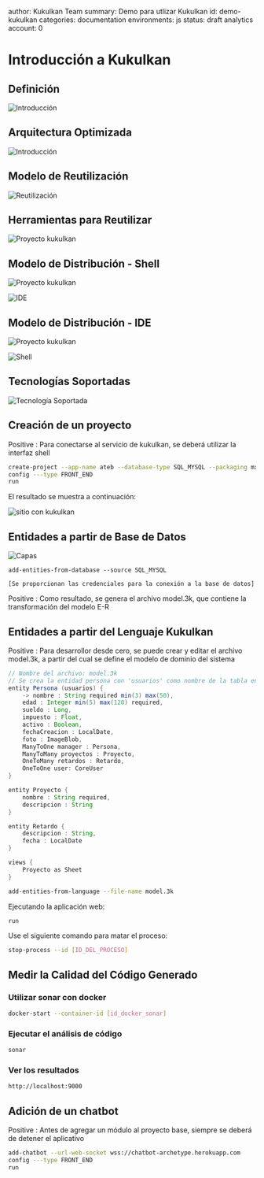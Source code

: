 author: Kukulkan Team
summary: Demo para utlizar Kukulkan
id: demo-kukulkan
categories: documentation
environments: js
status: draft
analytics account: 0

# Introducción a Kukulkan

## Definición

![Introducción](images/demo/architecture-roadmap.png "Proyecto en Ejecución")

## Arquitectura Optimizada

![Introducción](images/demo/architecture-roadmap.png "Proyecto en Ejecución")

## Modelo de Reutilización

![Reutilización](images/demo/reuse-general.png "Proyecto en Ejecución")

## Herramientas para Reutilizar

![Proyecto kukulkan](images/demo/reuse-cognitiva.png "Proyecto en Ejecución")

## Modelo de Distribución - Shell

![Proyecto kukulkan](images/demo/architecture-as-a-service.png "Proyecto en Ejecución")

![IDE](images/demo/kukulkan-shell.gif "Proyecto en Ejecución")

## Modelo de Distribución - IDE

![Proyecto kukulkan](images/demo/architecture-as-a-service.png "Proyecto en Ejecución")

![Shell](images/demo/kukulkan-ide.gif "Proyecto en Ejecución")

## Tecnologías Soportadas

![Tecnología Soportada](images/demo/technology.png "Proyecto en Ejecución")

## Creación de un proyecto

Positive
: Para conectarse al servicio de kukulkan, se deberá utilizar la interfaz shell 

```bash
create-project --app-name ateb --database-type SQL_MYSQL --packaging mx.ateb.sales
config ---type FRONT_END
run
```

El resultado se muestra a continuación:

![sitio con kukulkan](images/kukulkan-demo.png "Sitio con Kukulkan")

## Entidades a partir de Base de Datos

![Capas](images/demo/transformation-general.png "Proyecto en Ejecución")


```shell
add-entities-from-database --source SQL_MYSQL

[Se proporcionan las credenciales para la conexión a la base de datos]

```

Positive
: Como resultado, se genera el archivo model.3k, que contiene la transformación del modelo E-R

## Entidades a partir del Lenguaje Kukulkan

Positive
: Para desarrollor desde cero, se puede crear y editar el archivo model.3k, a partir del cual se define el modelo de dominio del sistema

```java
// Nombre del archivo: model.3k
// Se crea la entidad persona con 'usuarios' como nombre de la tabla en la base de datos
entity Persona (usuarios) {
    -> nombre : String required min(3) max(50),
    edad : Integer min(5) max(120) required,
    sueldo : Long,
    impuesto : Float,
    activo : Boolean,
    fechaCreacion : LocalDate,
    foto : ImageBlob,
    ManyToOne manager : Persona,
    ManyToMany proyectos : Proyecto,
    OneToMany retardos : Retardo,
    OneToOne user: CoreUser
}

entity Proyecto {
    nombre : String required,
    descripcion : String
}

entity Retardo {
    descripcion : String,
    fecha : LocalDate
}

views {
    Proyecto as Sheet
}
```


```bash
add-entities-from-language --file-name model.3k
```

Ejecutando la aplicación web:  

```bash
run
```

Use el siguiente comando para matar el proceso:  

```bash
stop-process --id [ID_DEL_PROCESO]
```

## Medir la Calidad del Código Generado


### Utilizar sonar con docker

```bash
docker-start --container-id [id_docker_sonar]
```

### Ejecutar el análisis de código

```bash
sonar
```

### Ver los resultados

```bash
http://localhost:9000
```

## Adición de un chatbot

Positive
: Antes de agregar un módulo al proyecto base, siempre se deberá de detener el aplicativo

```bash
add-chatbot --url-web-socket wss://chatbot-archetype.herokuapp.com
config ---type FRONT_END
run
```
